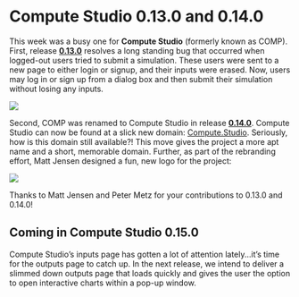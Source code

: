 # Compute Studio 0.13.0 and 0.14.0

This week was a busy one for **Compute Studio** (formerly known as COMP). First, release [**0.13.0**](https://github.com/compute-tooling/compute-studio/releases/tag/0.13.0) resolves a long standing bug that occurred when logged-out users tried to submit a simulation. These users were sent to a new page to either login or signup, and their inputs were erased. Now, users may log in or sign up from a dialog box and then submit their simulation without losing any inputs.



<img src="https://user-images.githubusercontent.com/9206065/63799093-5ae61f80-c8d9-11e9-9634-e41621f49e32.gif">



Second, COMP was renamed to Compute Studio in release [**0.14.0**](https://github.com/compute-tooling/compute-studio/releases/tag/0.13.0). Compute Studio can now be found at a slick new domain: [Compute.Studio](https://compute.studio). Seriously, how is this domain still available?! This move gives the project a more apt name and a short, memorable domain. Further, as part of the rebranding effort, Matt Jensen designed a fun, new logo for the project:



<img src="https://compute.studio/static/imgs/cslashs.fbad3dcaaa33.png" >





Thanks to Matt Jensen and Peter Metz for your contributions to 0.13.0 and 0.14.0!



## Coming in Compute Studio 0.15.0



Compute Studio’s inputs page has gotten a lot of attention lately...it’s time for the outputs page to catch up. In the next release, we intend to deliver a slimmed down outputs page that loads quickly and gives the user the option to open interactive charts within a pop-up window.